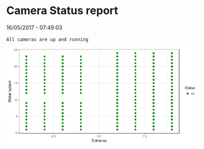 Camera Status report
================
16/05/2017 - 07:49:03

    All cameras are up and running

![](camreport_files/figure-markdown_github/unnamed-chunk-2-1.png)
